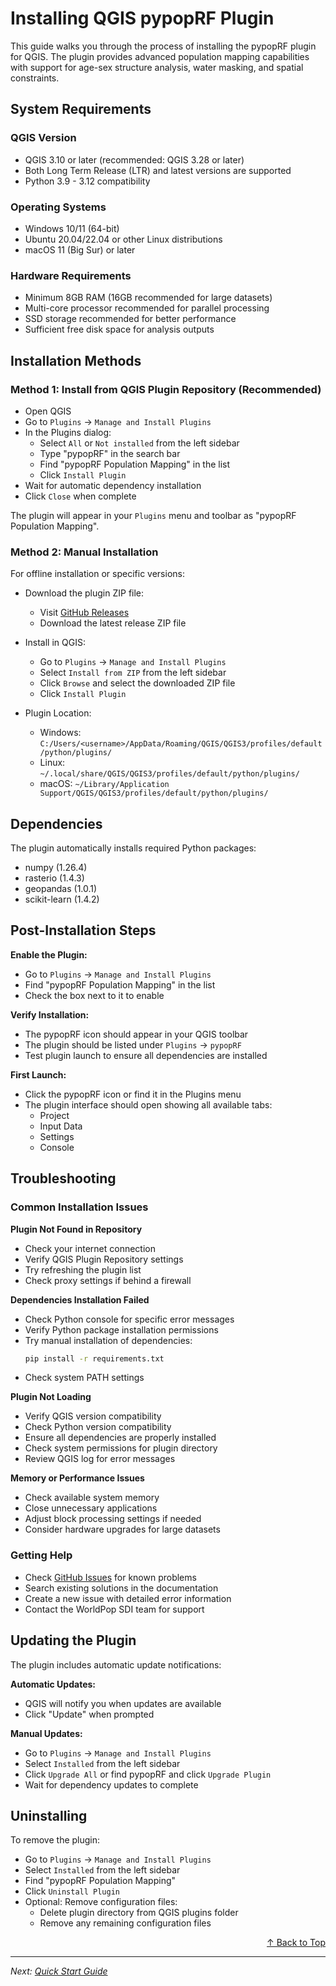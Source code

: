 # Installing QGIS pypopRF Plugin

This guide walks you through the process of installing the pypopRF plugin for QGIS. The plugin provides advanced population mapping capabilities with support for age-sex structure analysis, water masking, and spatial constraints.

## System Requirements

### QGIS Version
- QGIS 3.10 or later (recommended: QGIS 3.28 or later)
- Both Long Term Release (LTR) and latest versions are supported
- Python 3.9 - 3.12 compatibility

### Operating Systems
- Windows 10/11 (64-bit)
- Ubuntu 20.04/22.04 or other Linux distributions
- macOS 11 (Big Sur) or later

### Hardware Requirements
- Minimum 8GB RAM (16GB recommended for large datasets)
- Multi-core processor recommended for parallel processing
- SSD storage recommended for better performance
- Sufficient free disk space for analysis outputs

## Installation Methods

### Method 1: Install from QGIS Plugin Repository (Recommended)

- Open QGIS
- Go to `Plugins` → `Manage and Install Plugins`
- In the Plugins dialog:
  - Select `All` or `Not installed` from the left sidebar
  - Type "pypopRF" in the search bar
  - Find "pypopRF Population Mapping" in the list
  - Click `Install Plugin`
- Wait for automatic dependency installation
- Click `Close` when complete

The plugin will appear in your `Plugins` menu and toolbar as "pypopRF Population Mapping".

### Method 2: Manual Installation

For offline installation or specific versions:

- Download the plugin ZIP file:
   - Visit [GitHub Releases](https://github.com/wpgp/QGIS-pypopRF/releases)
   - Download the latest release ZIP file

- Install in QGIS:
   - Go to `Plugins` → `Manage and Install Plugins`
   - Select `Install from ZIP` from the left sidebar
   - Click `Browse` and select the downloaded ZIP file
   - Click `Install Plugin`

- Plugin Location:
   - Windows: `C:/Users/<username>/AppData/Roaming/QGIS/QGIS3/profiles/default/python/plugins/`
   - Linux: `~/.local/share/QGIS/QGIS3/profiles/default/python/plugins/`
   - macOS: `~/Library/Application Support/QGIS/QGIS3/profiles/default/python/plugins/`

## Dependencies

The plugin automatically installs required Python packages:
- numpy (1.26.4)
- rasterio (1.4.3)
- geopandas (1.0.1)
- scikit-learn (1.4.2)

## Post-Installation Steps

**Enable the Plugin:**
   - Go to `Plugins` → `Manage and Install Plugins`
   - Find "pypopRF Population Mapping" in the list
   - Check the box next to it to enable

**Verify Installation:**
   - The pypopRF icon should appear in your QGIS toolbar
   - The plugin should be listed under `Plugins` → `pypopRF`
   - Test plugin launch to ensure all dependencies are installed

**First Launch:**
   - Click the pypopRF icon or find it in the Plugins menu
   - The plugin interface should open showing all available tabs:
     - Project
     - Input Data
     - Settings
     - Console

## Troubleshooting

### Common Installation Issues

**Plugin Not Found in Repository**
   - Check your internet connection
   - Verify QGIS Plugin Repository settings
   - Try refreshing the plugin list
   - Check proxy settings if behind a firewall

**Dependencies Installation Failed**
   - Check Python console for specific error messages
   - Verify Python package installation permissions
   - Try manual installation of dependencies:
     ```bash
     pip install -r requirements.txt
     ```
   - Check system PATH settings

**Plugin Not Loading**
   - Verify QGIS version compatibility
   - Check Python version compatibility
   - Ensure all dependencies are properly installed
   - Check system permissions for plugin directory
   - Review QGIS log for error messages

**Memory or Performance Issues**
   - Check available system memory
   - Close unnecessary applications
   - Adjust block processing settings if needed
   - Consider hardware upgrades for large datasets

### Getting Help
- Check [GitHub Issues](https://github.com/wpgp/QGIS-pypopRF/issues) for known problems
- Search existing solutions in the documentation
- Create a new issue with detailed error information
- Contact the WorldPop SDI team for support

## Updating the Plugin

The plugin includes automatic update notifications:

**Automatic Updates:**
   - QGIS will notify you when updates are available
   - Click "Update" when prompted

**Manual Updates:**
   - Go to `Plugins` → `Manage and Install Plugins`
   - Select `Installed` from the left sidebar
   - Click `Upgrade All` or find pypopRF and click `Upgrade Plugin`
   - Wait for dependency updates to complete

## Uninstalling

To remove the plugin:

- Go to `Plugins` → `Manage and Install Plugins`
- Select `Installed` from the left sidebar
- Find "pypopRF Population Mapping"
- Click `Uninstall Plugin`
- Optional: Remove configuration files:
   - Delete plugin directory from QGIS plugins folder
   - Remove any remaining configuration files

<div align="right">
  <a href="#top">↑ Back to Top</a>
</div>

---

*Next: [Quick Start Guide](quickstart.md)*